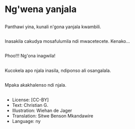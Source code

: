 # Ng'wena yanjala

##
Panthawi yina, kunali n'gona yanjala kwambili.

##
Inasakila cakudya mosafulumila ndi mwacetecete. Kenako...

##
Phoo!!! Ng'ona inagwila!

##
Kucokela apo njala inasila, ndiponso ali osangalala.

##
Mpaka akakhalenso ndi njala.

##
* License: [CC-BY]
* Text: Christian G.
* Illustration: Wiehan de Jager
* Translation: Sitwe Benson Mkandawire
* Language: ny
